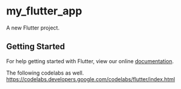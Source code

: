 # my_flutter_app

A new Flutter project.

## Getting Started

For help getting started with Flutter, view our online
[documentation](http://flutter.io/).

The following codelabs as well.
https://codelabs.developers.google.com/codelabs/flutter/index.html

